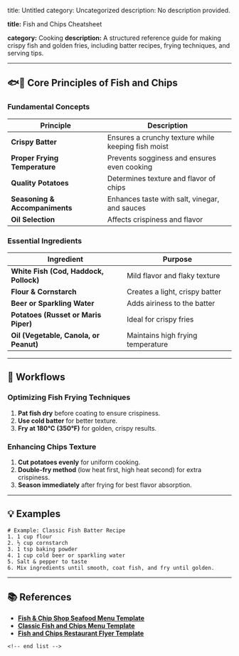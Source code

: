 title: Untitled
category: Uncategorized
description: No description provided.

**title:** Fish and Chips Cheatsheet

**category:** Cooking
**description:** A structured reference guide for making crispy fish and golden fries, including batter recipes, frying techniques, and serving tips.

---

## 🐟🍟 **Core Principles of Fish and Chips**

### **Fundamental Concepts**

| Principle                            | Description                                        |
| ------------------------------------ | -------------------------------------------------- |
| **Crispy Batter**              | Ensures a crunchy texture while keeping fish moist |
| **Proper Frying Temperature**  | Prevents sogginess and ensures even cooking        |
| **Quality Potatoes**           | Determines texture and flavor of chips             |
| **Seasoning & Accompaniments** | Enhances taste with salt, vinegar, and sauces      |
| **Oil Selection**              | Affects crispiness and flavor                      |

### **Essential Ingredients**

| Ingredient                                   | Purpose                           |
| -------------------------------------------- | --------------------------------- |
| **White Fish (Cod, Haddock, Pollock)** | Mild flavor and flaky texture     |
| **Flour & Cornstarch**                 | Creates a light, crispy batter    |
| **Beer or Sparkling Water**            | Adds airiness to the batter       |
| **Potatoes (Russet or Maris Piper)**   | Ideal for crispy fries            |
| **Oil (Vegetable, Canola, or Peanut)** | Maintains high frying temperature |

---

## 🔄 **Workflows**

### **Optimizing Fish Frying Techniques**

1. **Pat fish dry** before coating to ensure crispiness.
2. **Use cold batter** for better texture.
3. **Fry at 180°C (350°F)** for golden, crispy results.

### **Enhancing Chips Texture**

1. **Cut potatoes evenly** for uniform cooking.
2. **Double-fry method** (low heat first, high heat second) for extra crispiness.
3. **Season immediately** after frying for best flavor absorption.

---

## 💡 **Examples**

```plaintext
# Example: Classic Fish Batter Recipe
1. 1 cup flour  
2. ½ cup cornstarch  
3. 1 tsp baking powder  
4. 1 cup cold beer or sparkling water  
5. Salt & pepper to taste  
6. Mix ingredients until smooth, coat fish, and fry until golden.  
```

---

## 📚 **References**

- **[Fish &amp; Chip Shop Seafood Menu Template](https://www.template.net/editable/19412/fish-chip-shop-seafood-menu)**
- **[Classic Fish and Chips Menu Template](https://blog.lisi.menu/classic-fish-and-chips-menu-template/)**
- **[Fish and Chips Restaurant Flyer Template](https://dribbble.com/shots/14777673-Fish-and-Chips-Restaurant-Flyer-Template)**

```
<!-- end list -->
```